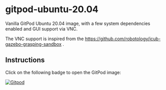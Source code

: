 # gitpod-ubuntu-20.04
Vanilla GitPod  Ubuntu 20.04 image, with a few system dependencies enabled and GUI support via VNC.

The VNC support is inspired from the https://github.com/robotology/icub-gazebo-grasping-sandbox .

## Instructions  
Click on the following badge to open the GitPod image:

[![Gitpod](https://gitpod.io/button/open-in-gitpod.svg)](https://gitpod.io/#https://github.com/traversaro/gitpod-ubuntu-20.04)
